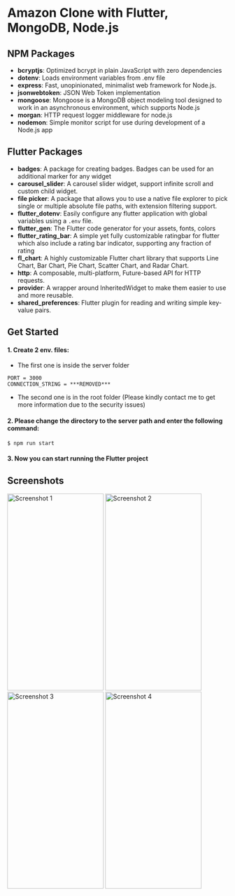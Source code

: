 # Amazon Clone with Flutter, MongoDB, Node.js 

## NPM Packages
- **bcryptjs**: Optimized bcrypt in plain JavaScript with zero dependencies
- **dotenv**: Loads environment variables from .env file
- **express**: Fast, unopinionated, minimalist web framework for Node.js.
- **jsonwebtoken**: JSON Web Token implementation
- **mongoose**: Mongoose is a MongoDB object modeling tool designed to work in an asynchronous environment, which supports Node.js
- **morgan**: HTTP request logger middleware for node.js
- **nodemon**: Simple monitor script for use during development of a Node.js app

## Flutter Packages
- **badges**: A package for creating badges. Badges can be used for an additional marker for any widget
- **carousel_slider**: A carousel slider widget, support infinite scroll and custom child widget.
- **file picker**: A package that allows you to use a native file explorer to pick single or multiple absolute file paths, with extension filtering support.
- **flutter_dotenv**: Easily configure any flutter application with global variables using a `.env` file.
- **flutter_gen**: The Flutter code generator for your assets, fonts, colors
- **flutter_rating_bar**: A simple yet fully customizable ratingbar for flutter which also include a rating bar indicator, supporting any fraction of rating
- **fl_chart**: A highly customizable Flutter chart library that supports Line Chart, Bar Chart, Pie Chart, Scatter Chart, and Radar Chart.
- **http**: A composable, multi-platform, Future-based API for HTTP requests.
- **provider**: A wrapper around InheritedWidget to make them easier to use and more reusable.
- **shared_preferences**: Flutter plugin for reading and writing simple key-value pairs.

## Get Started
#### 1. Create 2 env. files:
- The first one is inside the server folder
```
PORT = 3000
CONNECTION_STRING = ***REMOVED***
```

- The second one is in the root folder (Please kindly contact me to get more information due to the security issues)

#### 2. Please change the directory to the server path and enter the following command:
```
$ npm run start
```

#### 3. Now you can start running the Flutter project

## Screenshots
<img src="https://github.com/behong1999/amazon_clone/assets/44105063/18c78fbf-28c9-4e55-96f1-85fb458c2b14" alt="Screenshot 1" width="220" height="450">
 <img src="https://github.com/behong1999/amazon_clone/assets/44105063/c43eac18-d480-41fe-8b00-65aa0e9111b0" alt="Screenshot 2" width="220" height="450">
 <img src="https://github.com/behong1999/amazon_clone/assets/44105063/9d19bca5-fffa-4708-ba6f-6e3cbbe59216" alt="Screenshot 3" width="220" height="450">
 <img src="https://github.com/behong1999/amazon_clone/assets/44105063/3f07fb48-97b0-4fac-8542-be7ec1c46948" alt="Screenshot 4" width="220" height="450">

